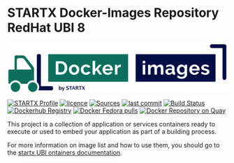 # STARTX Docker-Images Repository RedHat UBI 8

[![docker-images](https://raw.githubusercontent.com/startxfr/docker-images/master/.gitlab/img/logo.svg?sanitize=true)](https://gitlab.com/startx1/containers)

[![STARTX Profile](https://img.shields.io/badge/provider-startx-green.svg)](https://github.com/startxfr)
[![licence](https://img.shields.io/github/license/startxfr/docker-images.svg)](https://gitlab.com/startx1/containers)
[![Sources](https://img.shields.io/badge/startxfr-docker--images-blue.svg)](https://gitlab.com/startx1/containers/tree/master/OS/)
[![last commit](https://img.shields.io/github/last-commit/startxfr/docker-images.svg)](https://gitlab.com/startx1/containers)
[![Build Status](https://travis-ci.org/startxfr/docker-images.svg?branch=ubi8)](https://travis-ci.org/startxfr/docker-images)
[![Dockerhub Registry](https://img.shields.io/docker/build/startx/fedora.svg)](https://hub.docker.com/r/startx/fedora)
[![Docker Fedora pulls](https://img.shields.io/docker/pulls/startx/fedora)](https://hub.docker.com/r/startx/fedora)
[![Docker Repository on Quay](https://quay.io/repository/startx/fedora/status "Docker Repository on Quay")](https://quay.io/repository/startx/fedora)

This project is a collection of application or services containers ready to execute
or used to embed your application as part of a building process.

For more information on image list and how to use them, you should go to
the [startx UBI ontainers documentation](https://docker-images.readthedocs.io/en/ubi8/).
